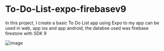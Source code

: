 # To-Do-List-expo-firebasev9
In this project, I create a basic To Do List app using Expo to my app can be used in web, app ios and app android, the databse used was firebase firestore with SDK 9

![image](https://user-images.githubusercontent.com/28061171/191801191-3e10be85-ef5a-4114-813e-f99843175816.png)
